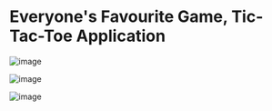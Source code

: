# Everyone's Favourite Game, Tic-Tac-Toe Application

![image](https://github.com/user-attachments/assets/3c6d23dc-63d3-4f25-8301-894616a611f4)

![image](https://github.com/user-attachments/assets/46d8ffc4-7e85-4c7d-9d31-8597166e9879)

![image](https://github.com/user-attachments/assets/99dc5df7-e9d4-4bd9-827f-59f0fe7d54b5)
